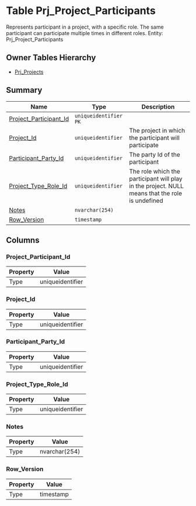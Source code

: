 # Table Prj_Project_Participants

Represents participant in a project, with a specific role. The same participant can participate multiple times in different roles. Entity: Prj_Project_Participants

## Owner Tables Hierarchy

* [Prj_Projects](Prj_Projects.md)

## Summary

| Name | Type | Description |
| - | - | --- |
|[Project_Participant_Id](#project_participant_id)|`uniqueidentifier` `PK`||
|[Project_Id](#project_id)|`uniqueidentifier` |The project in which the participant will participate|
|[Participant_Party_Id](#participant_party_id)|`uniqueidentifier` |The party Id of the participant|
|[Project_Type_Role_Id](#project_type_role_id)|`uniqueidentifier` |The role which the participant will play in the project. NULL means that the role is undefined|
|[Notes](#notes)|`nvarchar(254)` ||
|[Row_Version](#row_version)|`timestamp` ||

## Columns

### Project_Participant_Id

| Property | Value |
| - | - |
|Type|uniqueidentifier|

### Project_Id

| Property | Value |
| - | - |
|Type|uniqueidentifier|

### Participant_Party_Id

| Property | Value |
| - | - |
|Type|uniqueidentifier|

### Project_Type_Role_Id

| Property | Value |
| - | - |
|Type|uniqueidentifier|

### Notes

| Property | Value |
| - | - |
|Type|nvarchar(254)|

### Row_Version

| Property | Value |
| - | - |
|Type|timestamp|


